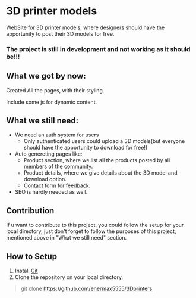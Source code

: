 # 3D printer models

WebSite for 3D printer models, where designers should have the apportunity to post their 3D models for free.

### The project is still in development and not working as it should be!!!

## What we got by now:
Created All the pages, with their styling.

Include some js for dynamic content.

## What we still need:

- We need an auth system for users
  - Only authenticated users could upload a 3D models(but everyone should have the apportunity to download for free!)
- Auto genereting pages like:
  - Product section, where we list all the products posted by all members of the community.
  - Product details, where we give details about the 3D model and download option.
  - Contact form for feedback.
- SEO is hardly needed as well.

## Contribution

If u want to contribute to this project, you could follow the setup for your local directory, just don't forget to follow the purposes of this project, mentioned above in "What we still need" section.

## How to Setup

1. Install [Git](https://git-scm.com)
2. Clone the repository on your local directory.
> git clone https://github.com/enermax5555/3Dprinters




